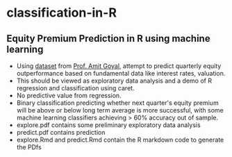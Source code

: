 # classification-in-R

## Equity Premium Prediction in R using machine learning
* Using [dataset](http://www.hec.unil.ch/agoyal/docs/PredictorData2016.xlsx) from [Prof. Amit Goyal](http://www.hec.unil.ch/agoyal/), attempt to predict quarterly equity outperformance based on fundamental data like interest rates, valuation. 
* This should be viewed as exploratory data analysis and a demo of R regression and classification using caret.
* No predictive value from regression.
* Binary classification predicting whether next quarter's equity premium will be above or below long term average is more successful, with some machine learning classifiers achieving > 60% accuracy out of sample.
* explore.pdf contains some preliminary exploratory data analysis
* predict.pdf contains prediction
* explore.Rmd and predict.Rmd contain the R markdown code to generate the PDfs
